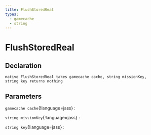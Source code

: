 ```yaml
---
title: FlushStoredReal
types:
  - gamecache
  - string
---
```


# FlushStoredReal

## Declaration

```jass
native FlushStoredReal takes gamecache cache, string missionKey, string key returns nothing
```

## Parameters
`gamecache cache`{!language=jass}
: 

`string missionKey`{!language=jass}
: 

`string key`{!language=jass}
: 
